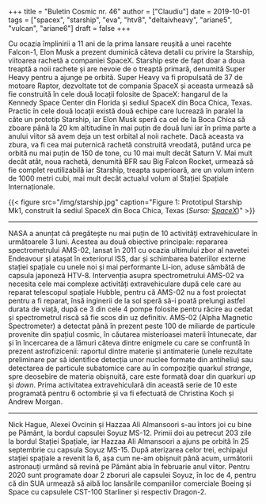 +++
title = "Buletin Cosmic nr. 46"
author = ["Claudiu"]
date = 2019-10-01
tags = ["spacex", "starship", "eva", "htv8", "deltaivheavy", "ariane5", "vulcan", "ariane6"]
draft = false
+++

Cu ocazia împlinirii a 11 ani de la prima lansare reușită a unei racehte Falcon-1, Elon Musk a prezent duminică câteva detalii cu privire la Starship, viitoarea rachetă a companiei SpaceX. Starship este de fapt doar a doua treaptă a noii rachete și are nevoie de o treaptă primară, denumită Super Heavy pentru a ajunge pe orbită. Super Heavy va fi propulsată de 37 de motoare Raptor, dezvoltate tot de compania SpaceX și aceasta urmează să fie construită în cele două locații folosite de SpaceX: hangarul de la Kennedy Space Center din Florida și sediul SpaceX din Boca Chica, Texas. Practic în cele două locații există două echipe care lucrează în paralel la câte un prototip Starship, iar Elon Musk speră ca cel de la Boca Chica să zboare până la 20 km altitudine în mai puțin de două luni iar în prima parte a anului viitor să avem deja un test orbital al noii rachete. Dacă aceasta va zbura, va fi cea mai puternică rachetă construită vreodată, putând urca pe orbită nu mai puțin de 150 de tone, cu 10 mai mult decât Saturn V. Mai mult decât atât, noua rachetă, denumită BFR sau Big Falcon Rocket, urmează să fie complet reutilizabilă iar Starship, treapta superioară, are un volum intern de 1000 metri cubi, mai mult decât actualul volum al Stației Spațiale Internaționale.

{{< figure src="/img/starship.jpg" caption="Figure 1: Prototipul Starship Mk1, construit la sediul SpaceX din Boca Chica, Texas (_Sursa: [SpaceX](https://twitter.com/elonmusk/status/1177662806117584896/photo/1)_)" >}}

---

NASA a anunțat că pregătește nu mai puțin de 10 activități extravehiculare în următoarele 3 luni. Acestea au două obiective principale: repararea spectrometrului AMS-02, lansat în 2011 cu ocazia ultimului zbor al navetei Endeavour și atașat în exteriorul ISS,  dar și schimbarea bateriilor externe stației spațiale  cu unele noi și mai performante Li-ion, aduse sâmbătă de capsula japoneză HTV-8. Intervenția asupra spectrometrului AMS-02 va necesita cele mai complexe activități extravehiculare după cele care au reparat telescopul spațiale Hubble, pentru că AMS-02 nu a fost proiectat pentru a fi reparat, însă inginerii de la sol speră să-i poată prelungi astfel durata de viață, după ce 3 din cele 4 pompe folosite pentru răcire au cedat și spectrometrul riscă să fie scos din uz definitiv. AMS-02 (Alpha Magnetic Spectrometer) a detectat până în prezent peste 100 de miliarde de particule provenite din spațiul cosmic, în căutarea misterioasei materii întunecate, dar și în încercarea de a lămuri câteva dintre enigmele cu care se confruntă în prezent astrofizicenii: raportul dintre materie și antimaterie (unele rezultate preliminare par să identifice detecția unor nuclee formate din antiheliu) sau detectarea de particule subatomice care au în compoziție quarkul _strange_, spre deosebire de materia obișnuită, care este formată doar din quarkuri _up_ și _down_. Prima activitatea extravehiculară din această serie de 10 este programată pentru 6 octombrie și va fi efectuată de Christina Koch și Andrew Morgan.

---

Nick Hague, Alexei Ovcinin și Hazzaa Ali Almansoori s-au întors joi cu bine pe Pământ, la bordul capsulei Soyuz MS-12. Primii doi au petrecut 203 zile la bordul Stației Spațiale, iar Hazzaa Ali Almansoori a ajuns pe orbită în 25 septembrie cu capsula Soyuz MS-15. După aterizarea celor trei, echipajul stației spațiale a revenit la 6, așa cum ne-am obișnuit până acum, următorii astronauți urmând să revină pe Pământ abia în februarie anul viitor. Pentru 2020 sunt programate doar 2 zboruri ale capsulei Soyuz, în loc de 4, pentru că din SUA urmează să aibă loc lansările companiilor comerciale Boeing și Space cu capsulele CST-100 Starliner și respectiv Dragon-2.